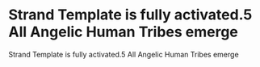 # Strand Template is fully activated.5 All Angelic Human Tribes emerge

Strand Template is fully activated.5 All Angelic Human Tribes emerge